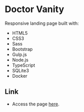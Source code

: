# Doctor Vanity

Responsive landing page built with:

* HTML5
* CSS3
* Sass
* Bootstrap
* Gulp.js
* Node.js
* TypeScript
* SQLite3
* Docker

## Link

* Access the page [here](https://rodsup.github.io/doctor-vanity/front-end/dist/index.html).
